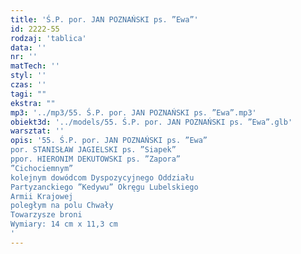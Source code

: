 ```yaml
---
title: 'Ś.P. por. JAN POZNAŃSKI ps. ”Ewa”'
id: 2222-55
rodzaj: 'tablica'
data: ''
nr: ''
matTech: ''
styl: ''
czas: ''
tagi: ""
ekstra: ""
mp3: '../mp3/55. Ś.P. por. JAN POZNAŃSKI ps. ”Ewa”.mp3'
obiekt3d: '../models/55. Ś.P. por. JAN POZNAŃSKI ps. ”Ewa”.glb'
warsztat: ''
opis: '55. Ś.P. por. JAN POZNAŃSKI ps. ”Ewa”
por. STANISŁAW JAGIELSKI ps. ”Siapek”
ppor. HIERONIM DEKUTOWSKI ps. ”Zapora”
”Cichociemnym”
kolejnym dowódcom Dyspozycyjnego Oddziału
Partyzanckiego ”Kedywu” Okręgu Lubelskiego
Armii Krajowej
poległym na polu Chwały
Towarzysze broni
Wymiary: 14 cm x 11,3 cm 
'
---
```


